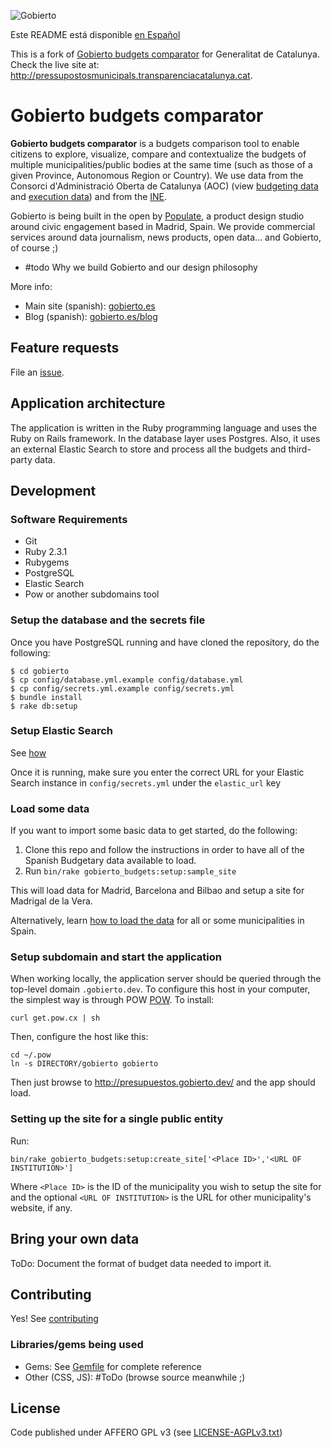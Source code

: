 
![Gobierto](https://gobierto.es/assets/logo_gobierto.png)

Este README está disponible [en Español](README.md)

This is a fork of [Gobierto budgets comparator](https://github.com/PopulateTools/gobierto-comparador-presupuestos) for Generalitat de Catalunya. Check the live site at: http://pressupostosmunicipals.transparenciacatalunya.cat.

# Gobierto budgets comparator


**Gobierto budgets comparator** is a budgets comparison tool to enable citizens to explore, visualize, compare and contextualize the budgets of multiple municipalities/public bodies at the same time (such as those of a given Province, Autonomous Region or Country). We use data from the Consorci d'Administració Oberta de Catalunya (AOC) (view [budgeting data](https://analisi.transparenciacatalunya.cat/d/4g9s-gzp6) and [execution data](https://analisi.transparenciacatalunya.cat/d/e7ah-kha8)) and from the [INE](http://ine.es).

Gobierto is being built in the open by [Populate](http://populate.tools), a product design studio around civic engagement based in Madrid, Spain. We provide commercial services around data journalism, news products, open data... and Gobierto, of course ;) 

* #todo Why we build Gobierto and our design philosophy

More info: 

* Main site (spanish): [gobierto.es](http://gobierto.es)
* Blog (spanish): [gobierto.es/blog](http://gobierto.es/blog)

## Feature requests

File an [issue](https://github.com/PopulateTools/gobierto-comparador-presupuestos/issues). 

## Application architecture

The application is written in the Ruby programming language and uses the Ruby on Rails framework. In the database layer uses Postgres. Also, it uses an external Elastic Search to store and process all the budgets and third-party data.

## Development

### Software Requirements

- Git
- Ruby 2.3.1
- Rubygems
- PostgreSQL
- Elastic Search
- Pow or another subdomains tool

### Setup the database and the secrets file

Once you have PostgreSQL running and have cloned the repository, do the following:

```
$ cd gobierto
$ cp config/database.yml.example config/database.yml
$ cp config/secrets.yml.example config/secrets.yml
$ bundle install
$ rake db:setup
```

### Setup Elastic Search

See [how](https://www.elastic.co/guide/en/elasticsearch/guide/current/running-elasticsearch.html)

Once it is running, make sure you enter the correct URL for your Elastic Search instance in `config/secrets.yml` under the `elastic_url` key

### Load some data

If you want to import some basic data to get started, do the following:

1. Clone this repo and follow the instructions in order to have all of the Spanish Budgetary data available to load.
2. Run `bin/rake gobierto_budgets:setup:sample_site`

This will load data for Madrid, Barcelona and Bilbao and setup a site for Madrigal de la Vera.

Alternatively, learn [how to load the data](https://github.com/PopulateTools/gobierto/wiki/Loading-Gobierto-Data) for all or some municipalities in Spain.

### Setup subdomain and start the application

When working locally, the application server should be queried through the top-level domain `.gobierto.dev`. To configure this host in your computer, the simplest way is through POW [POW](http://pow.cx/). To install:

```
curl get.pow.cx | sh
```

Then, configure the host like this:

```
cd ~/.pow
ln -s DIRECTORY/gobierto gobierto
```

Then just browse to http://presupuestos.gobierto.dev/ and the app should load.

### Setting up the site for a single public entity

Run:

```
bin/rake gobierto_budgets:setup:create_site['<Place ID>','<URL OF INSTITUTION>']
```
Where `<Place ID>` is the ID of the municipality you wish to setup the site for and the optional `<URL OF INSTITUTION>` is the URL for other municipality's website, if any.

## Bring your own data

ToDo: Document the format of budget data needed to import it.

## Contributing

Yes! See [contributing](https://github.com/PopulateTools/gobierto-comparador-presupuestos/blob/master/CONTRIBUTING_EN.md)

### Libraries/gems being used

* Gems: See [Gemfile](https://github.com/PopulateTools/gobierto-comparador-presupuestos/blob/master/Gemfile) for complete reference
* Other (CSS, JS): #ToDo (browse source meanwhile ;)

## License

Code published under AFFERO GPL v3 (see [LICENSE-AGPLv3.txt](https://github.com/PopulateTools/gobierto-comparador-presupuestos/blob/master/LICENSE-AGPLv3.txt))
